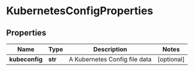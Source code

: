 # KubernetesConfigProperties

## Properties
| Name | Type | Description | Notes |
| ------------ | ------------- | ------------- | ------------- |
| **kubeconfig** | **str** | A Kubernetes Config file data | [optional]  |


